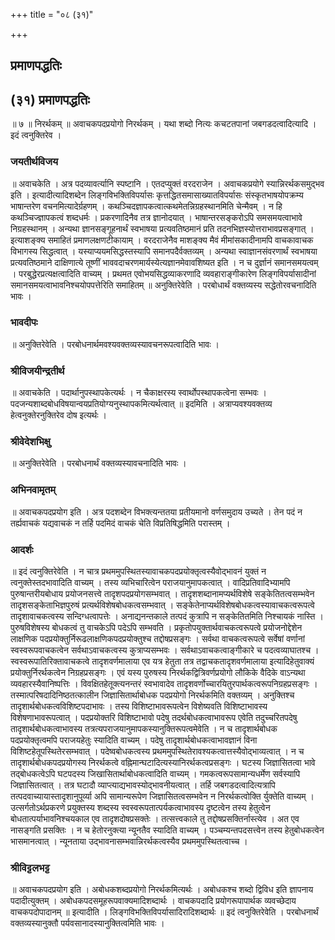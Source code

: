 +++
title = "०८ (३१)"

+++


## प्रमाणपद्धतिः

## (३१) **प्रमाणपद्धतिः**

॥ ७ ॥ निरर्थकम् ॥ अवाचकपदप्रयोगो निरर्थकम् । यथा शब्दो नित्यः कचटतपानां जबगडदत्वादित्यादि । इदं त्वनुक्तिरेव ।

### **जयतीर्थविजय**

॥ अवाचकेति । अत्र पदव्यावर्त्यानि स्पष्टानि । एतदप्युक्तं वरदराजेन । अवाचकप्रयोगे स्यान्निरर्थकसमुद्भव इति । इत्यादीत्यादिशब्देन लिङ्गविभक्तिविपर्यासः कृत्तद्धितसमासाख्यातविपर्यासः संस्कृतभाषयोपक्रम्य भाषान्तरेण वचनमित्यादेर्ग्रहणम् । कथञ्चिदज्ञापकत्वात्कथमेतन्निग्रहस्थानमिति चेन्मैवम् । न हि कथञ्चिज्ज्ञापकत्वं शब्दधर्मः । प्रकरणादिनैव तत्र ज्ञानोदयात् । भाषान्तरसङ्करोऽपि समसमयत्वाभावे निग्रहस्थानम् । अन्यथा ज्ञानसङ्गूहनार्थं स्वभाषया प्रत्यवतिष्ठमानं प्रति तदनभिज्ञस्योत्तराभावप्रसङ्गात् । इत्याशङ्क्य समाहितं प्रमाणलक्षणटीकायाम् । वरदराजेनैव माशङ्क्य मैवं मीमांसकादीनामपि वाचकावाचक विभागस्य सिद्धत्वात् । यस्याप्ययमसिद्धस्तस्यापि समानपदैर्वक्तव्यम् । अन्यथा स्वाज्ञानसंवरणार्थं स्वभाषया प्रत्यवतिष्ठमाने दाक्षिणात्ये तूष्णीं भाववदाचरणमार्यस्येत्यज्ञानमेवावशिष्यत इति । न च दुर्ज्ञानं समानसमयत्वम् । परबुद्धेरप्रत्यक्षत्वादिति वाच्यम् । प्रथमत एवोभयसिद्धव्याकरणादि व्यवहाराङ्गीकारेण लिङ्गविपर्यासादीनां समानसमयत्वाभावनिश्चयोपपत्तेरिति समाहितम् ॥ अनुक्तिरेवेति । परबोधार्थं वक्तव्यस्य सद्धेतोरवचनादिति भावः ।

### **भावदीपः**

॥ अनुक्तिरेवेति । परबोधनार्थमवश्यवक्तव्यस्यावचनरूपत्वादिति भावः ।

### **श्रीविजयीन्द्रतीर्थ**

॥ अवाचकेति । पदार्थानुपस्थापकेत्यर्थः । न चैकाक्षरस्य स्वार्थोपस्थापकत्वेना सम्भवः । पदजन्यशाब्दबोधविषयान्वयप्रतियोग्यनुस्थापकमित्यर्थत्वात् ॥ इदमिति । अत्राप्यवश्यवक्तव्य हेत्वनुक्तेरनुक्तिरेव दोष इत्यर्थः ।

### **श्रीवेदेशभिक्षु**

॥ अनुक्तिरेवेति । परबोधनार्थं वक्तव्यस्यावचनादिति भावः ।

### **अभिनवामृतम्**

॥ अवाचकपदप्रयोग इति । अत्र पदशब्देन विभक्त्यन्ततया प्रतीयमानो वर्णसमुदाय उच्यते । तेन पदं न तर्ह्यवाचकं यद्यवाचकं न तर्हि पदमिदं वाचकं चेति विप्रतिषिद्धमिति परास्तम् ।

### **आदर्शः**

॥ इदं त्वनुक्तिरेवेति । न चात्र प्रथममुपस्थितस्यावाचकपदप्रयोक्तृत्वस्यैवोद्भावनं युक्तं न त्वनुक्तेस्तदभावादिति वाच्यम् । तस्य व्यभिचारित्वेन पराजयानुमापकत्वात् । वादिप्रतिवादिभ्यामपि पुरुषान्तरीयबोधाय प्रयोजनसत्त्वे तादृशपदप्रयोगसम्भवात् । तादृशशब्दानामप्यर्थविशेषे सङ्केतितत्वसम्भवेन तादृशसङ्केताभिज्ञपुरुषं प्रत्यर्थविशेषबोधकत्वसम्भवात् । सङ्केतेनाप्यर्थविशेषबोधकत्वस्यावाचकत्वरूपत्वे तादृशावाचकत्वस्य सन्दिग्धत्वापत्तेः । अनाद्यनन्तकाले तत्पदं कुत्रापि न सङ्केतितमिति निश्चायकं नास्ति । पुरुषविशेषस्य बोधकत्वं तु वाचकेऽपि पदेऽपि सम्भवति । प्रकृतोपयुक्तार्थवाचकत्वरूपत्वे प्रयोजनोद्देशेन लाक्षणिक पदप्रयोक्तुर्निरूढलाक्षणिकपदप्रयोक्तुश्च तद्दोषप्रसङ्गः । सर्वथा वाचकत्वरूपत्वे सर्वेषां वर्णानां स्वस्वरूपवाचकत्वेन सर्वथाऽवाचकत्वस्य कुत्राप्यसम्भवः । सर्वथाऽवाचकत्वाङ्गीकारे च पदत्वव्याघातश्च । स्वस्वरूपातिरिक्तावाचकत्वे तादृशवर्णमालाया एव यत्र हेतुता तत्र तद्वाचकतादृशवर्णमालाया इत्यादिहेतुवाक्यं प्रयोक्तुर्निरर्थकत्वेन निग्रहप्रसङ्गः । एवं यस्य पुरुषस्य निरर्थकद्वित्रिवर्णप्रयोगो लौकिके वैदिके वाऽन्यथा व्यवहारस्यैवानिष्पत्तिः । विवक्षितहेतूक्त्यनन्तरं स्वभावादेव तादृशवर्णोच्चारयितुरपार्थकत्वरूपनिग्रहप्रसङ्गः । तस्मात्परिषदादिनिष्ठतत्कालीन जिज्ञासितार्थाबोधक पदप्रयोगो निरर्थकमिति वक्तव्यम् । अनुक्तिश्च तादृशार्थबोधकत्वविशिष्टपदाभावः । तस्य विशिष्टाभावरूपत्वेन विशेष्यवति विशिष्टाभावस्य विशेषणाभावरूपत्वात् । पदप्रयोक्तरि विशिष्टाभावो पदेषु तदर्थबोधकत्वाभावरूप एवेति तदुच्चरितपदेषु तादृशार्थबोधकत्वाभावस्य तत्रत्यपराजयानुमापकस्यानुक्तिरूपत्वमेवेति । न च तादृशार्थबोधक पदप्रयोक्तृत्वमपि पराजयहेतुः स्यादिति वाच्यम् । पदेषु तादृशार्थबोधकत्वाभावज्ञानं विना विशिष्टहेतूपस्थितेरसम्भवात् । पदेष्वबोधकत्वस्य प्रथममुपस्थितेरावश्यकत्वात्तस्यैवोद्भाव्यत्वात् । न च तादृशार्थबोधकपदप्रयोगस्य निरर्थकत्वे वह्निमान्घटादित्यस्यानिरर्थकत्वप्रसङ्गः । घटस्य जिज्ञासितत्वा भावे तद्बोधकत्वेऽपि घटपदस्य जिखासितार्थाबोधकत्वादिति वाच्यम् । गमकत्वरूपसामान्यधर्मेण सर्वस्यापि जिज्ञासितत्वात् । तत्र घटादौ व्याप्त्याद्यभावस्योद्भावनीयत्वात् । तर्हि जबगडदत्वादित्यत्रापि तत्पदवाच्यायास्तादृशानुपूर्व्या अपि सामान्यरूपेण जिज्ञासितत्वसम्भवेन न निरर्थकत्वोक्ति र्युक्तेति वाच्यम् । उत्सर्गतोऽर्थप्रकरणे प्रयुक्तस्य शब्दस्य स्वस्वरूपतात्पर्यकत्वाभावस्य दृष्टत्वेन तस्य हेतुत्वेन बोधतात्पर्याभावनिश्चयकाल एव तादृशदोषप्रसक्तेः । तत्सत्त्वकाले तु तद्दोषप्रसक्तिर्नास्त्येव । अत एव नासङ्गति प्रसक्तिः । न च हेतोरनुक्त्या न्यूनतैव स्यादिति वाच्यम् । पञ्चम्यन्तपदसत्त्वेन तस्य हेतुबोधकत्वेन भासमानत्वात् । न्यूनताया उद्भावनासम्भवान्निरर्थकत्वस्यैव प्रथममुपस्थितत्वाच्च ।

### **श्रीविट्टलभट्ट**

॥ अवाचकपदप्रयोग इति । अबोधकशब्दप्रयोगो निरर्थकमित्यर्थः । अबोधकश्च शब्दो द्विविध इति ज्ञापनाय पदादीत्युक्तम् । अबोधकपदसमूहरूपवाक्यमादिशब्दार्थः । वाचकपदादि प्रयोगरूपापार्थक व्यवच्छेदाय वाचकपदोपादानम् ॥ इत्यादीति । लिङ्गविभक्तिविपर्यासादिरादिशब्दार्थः ॥ इदं त्वनुक्तिरेवेति । परबोधनार्थं वक्तव्यस्यानुक्तौ पर्यवसानादस्यानुक्तित्वमिति भावः ।

